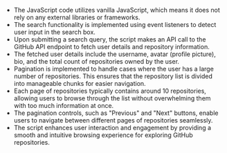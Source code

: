 - The JavaScript code utilizes vanilla JavaScript, which means it does not rely on any external libraries or frameworks.
- The search functionality is implemented using event listeners to detect user input in the search box.
- Upon submitting a search query, the script makes an API call to the GitHub API endpoint to fetch user details and repository information.
- The fetched user details include the username, avatar (profile picture), bio, and the total count of repositories owned by the user.
- Pagination is implemented to handle cases where the user has a large number of repositories. This ensures that the repository list is divided into manageable chunks for easier navigation.
- Each page of repositories typically contains around 10 repositories, allowing users to browse through the list without overwhelming them with too much information at once.
- The pagination controls, such as "Previous" and "Next" buttons, enable users to navigate between different pages of repositories seamlessly.
- The script enhances user interaction and engagement by providing a smooth and intuitive browsing experience for exploring GitHub repositories.
